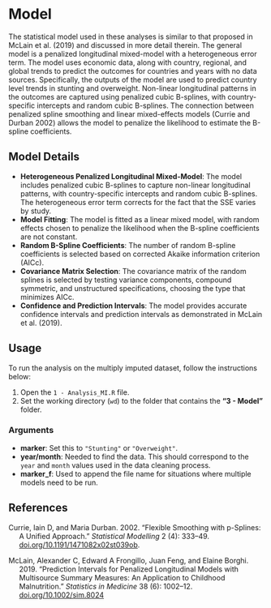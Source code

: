 
# Model

The statistical model used in these analyses is similar to that proposed
in McLain et al. (2019) and discussed in more detail therein. The
general model is a penalized longitudinal mixed-model with a
heterogeneous error term. The model uses economic data, along with country, 
regional, and global trends to predict the outcomes for countries and years 
with no data sources. Specifically, the outputs of the model are used to 
predict country level trends in stunting and overweight. Non-linear 
longitudinal patterns in the outcomes are captured using penalized cubic 
B-splines, with country-specific intercepts and random cubic B-splines. The 
connection between penalized spline smoothing and linear mixed-effects models
(Currie and Durban 2002) allows the model to penalize the likelihood to
estimate the B-spline coefficients.

## Model Details

- **Heterogeneous Penalized Longitudinal Mixed-Model**: The model
  includes penalized cubic B-splines to capture non-linear longitudinal
  patterns, with country-specific intercepts and random cubic B-splines.
  The heterogeneous error term corrects for the fact that the SSE varies
  by study.
- **Model Fitting**: The model is fitted as a linear mixed model, with
  random effects chosen to penalize the likelihood when the B-spline
  coefficients are not constant.
- **Random B-Spline Coefficients**: The number of random B-spline
  coefficients is selected based on corrected Akaike information
  criterion (AICc).
- **Covariance Matrix Selection**: The covariance matrix of the random
  splines is selected by testing variance components, compound
  symmetric, and unstructured specifications, choosing the type that
  minimizes AICc.
- **Confidence and Prediction Intervals**: The model provides accurate
  confidence intervals and prediction intervals as demonstrated in
  McLain et al. (2019).

## Usage

To run the analysis on the multiply imputed dataset, follow the
instructions below:

1.  Open the `1 - Analysis_MI.R` file.
2.  Set the working directory (`wd`) to the folder that contains the
    **“3 - Model”** folder.

### Arguments

- **marker**: Set this to `"Stunting"` or `"Overweight"`.
- **year/month**: Needed to find the data. This should correspond to the
  `year` and `month` values used in the data cleaning process.
- **marker_f**: Used to append the file name for situations where
  multiple models need to be run.



## References

<div id="refs" class="references csl-bib-body hanging-indent"
entry-spacing="0">

<div id="ref-currie2002flexible" class="csl-entry">

Currie, Iain D, and Maria Durban. 2002. “Flexible Smoothing with
p-Splines: A Unified Approach.” *Statistical Modelling* 2 (4): 333–49.
<a href="https://doi.org/10.1191/1471082x02st039ob">doi.org/10.1191/1471082x02st039ob</a>.


</div>

<div id="ref-McLetal19" class="csl-entry">

McLain, Alexander C, Edward A Frongillo, Juan Feng, and Elaine Borghi.
2019. “Prediction Intervals for Penalized Longitudinal Models with
Multisource Summary Measures: An Application to Childhood Malnutrition.”
*Statistics in Medicine* 38 (6): 1002–12.
<a href="https://doi.org/10.1002/sim.8024">doi.org/10.1002/sim.8024</a>


</div>

</div>
